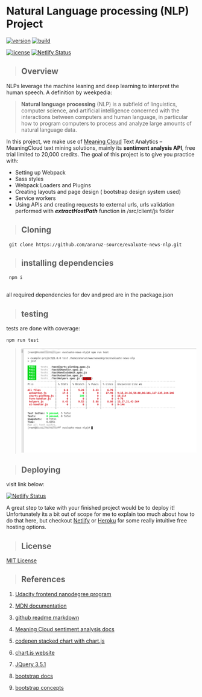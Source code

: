 # Natural Language processing (NLP) Project
[![version](https://img.shields.io/badge/version-v1.1.0-brightgreen)]() 
[![build](https://img.shields.io/badge/build-passing-brightgreen)]() 

[![license](https://img.shields.io/badge/licence-MIT-brightgreen)](https://opensource.org/licenses/MIT) 
[![Netlify Status](https://api.netlify.com/api/v1/badges/972680c4-aac1-4740-8db0-05ee8a5b1b45/deploy-status)](https://app.netlify.com/sites/nlp-for-nd/deploys)

> ## Overview 

NLPs leverage the machine leaning and deep learning to interpret the human speech. A definition by weekpedia:
> **Natural language processing** (NLP) is a subfield of linguistics, computer science, and artificial intelligence concerned with the interactions between computers and human language, in particular how to program computers to process and analyze large amounts of natural language data.

In this project, we make use of [Meaning Cloud](www.meaningcloud.com) Text Analytics – MeaningCloud text mining solutions, mainly its **sentiment analysis API**, free trial limited to 20,000 credits.
The goal of this project is to give you practice with:

- Setting up Webpack
- Sass styles 
- Webpack Loaders and Plugins
- Creating layouts and page design ( bootstrap design system used)
- Service workers
- Using APIs and creating requests to external urls, urls validation performed with **_extractHostPath_** function in /src/client/js folder

>## Cloning
``` 
 git clone https://github.com/anaruz-source/evaluate-news-nlp.git

```
>## installing dependencies

```
 npm i
 
 ```
 
all required dependencies for dev and prod are in the package.json

 >## testing

 tests are done with coverage:

 ```
 npm run test

 ```
 > ![jest test resuls](https://github.com/anaruz-source/evaluate-news-nlp/blob/master/src/client/images/jest-results.png?raw=true)

> ## Deploying

visit link below:

[![Netlify Status](https://api.netlify.com/api/v1/badges/972680c4-aac1-4740-8db0-05ee8a5b1b45/deploy-status)](https://app.netlify.com/sites/nlp-for-nd/deploys)

A great step to take with your finished project would be to deploy it! Unfortunately its a bit out of scope for me to explain too much about how to do that here, but checkout [Netlify](https://www.netlify.com/) or [Heroku](https://www.heroku.com/) for some really intuitive free hosting options.

> ## License
[MIT License](https://opensource.org/licenses/MIT)

> ## References
1. [Udacity frontend nanodegree program](https://www.udacity.com/course/front-end-web-developer-nanodegree--nd0011)

2. [MDN documentation](https://developer.mozilla.org/en-US/docs/Web/JavaScript)
3. [github readme markdown](https://github.com/adam-p/markdown-here/wiki/Markdown-Cheatsheet)

4. [Meaning Cloud sentiment analysis docs](https://www.meaningcloud.com/developer/sentiment-analysis/doc)

5. [codepen stacked chart with chart.js](https://codepen.io/natenorberg/pen/WwqRar)

6. [chart.js website](https://www.chartjs.org/docs/latest/)

7. [JQuery 3.5.1](https://code.jquery.com/jquery-3.5.1.js)

10. [bootstrap docs](https://getbootstrap.com/docs/4.4/layout/overview/)
10. [bootstrap concepts](https://webpack.js.org/concepts/)

